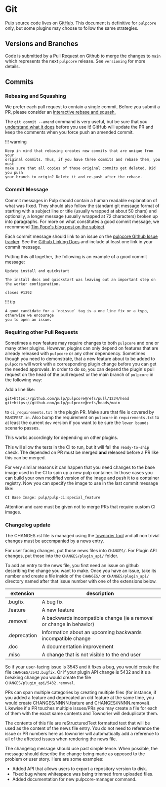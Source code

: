 # Git

Pulp source code lives on [GitHub](https://github.com/pulp/pulpcore). This document is definitive
for `pulpcore` only, but some plugins may choose to follow the same strategies.



## Versions and Branches

Code is submitted by a Pull Request on Github to merge the changes to `main` which represents
the next `pulpcore` release. See `versioning` for more details.

## Commits



### Rebasing and Squashing

We prefer each pull request to contain a single commit. Before you submit a PR, please consider an
[interactive rebase and squash.](https://github.com/edx/edx-platform/wiki/How-to-Rebase-a-Pull-Request)

The `git commit --amend` command is very useful, but be sure that you [understand what it does](https://www.atlassian.com/git/tutorials/rewriting-history/git-commit--amend) before you use it!
GitHub will update the PR and keep the comments when you force push an amended commit.

!!! warning

    Keep in mind that rebasing creates new commits that are unique from your
    original commits. Thus, if you have three commits and rebase them, you must
    make sure that all copies of those original commits get deleted. Did you push
    your branch to origin? Delete it and re-push after the rebase.




### Commit Message

Commit messages in Pulp should contain a human readable explanation of what was fixed.  They should
also follow the standard git message format of starting with a subject line or title (usually
wrapped at about 50 chars) and optionally, a longer message (usually wrapped at 72 characters)
broken up into paragraphs. For more on what constitutes a good commit message, we recommend [Tim
Pope's blog post on the subject](http://tbaggery.com/2008/04/19/a-note-about-git-commit-messages.html).

Each commit message should link to an issue on the [pulpcore Github Issue tracker](https://github.com/pulp/pulpcore/issues/). See the [Github Linking Docs](https://docs.github.com/en/issues/tracking-your-work-with-issues/linking-a-pull-request-to-an-issue#linking-a-pull-request-to-an-issue-using-a-keyword) and include at least one link in your commit message.

Putting this all together, the following is an example of a good commit message:

```
Update install and quickstart

The install docs and quickstart was leaving out an important step on
the worker configuration.

closes #1392
```

!!! tip

    A good candidate for a `noissue` tag is a one line fix or a typo, otherwise we encourage
    you to open an issue.




### Requiring other Pull Requests

Sometimes a new feature may require changes to both `pulpcore` and one or many other plugins.
However, plugins can only depend on features that are already released with `pulpcore` or any other
dependency. Sometimes though you need to demonstrate, that a new feature about to be added to
`pulpcore` will work with a corresponding plugin change before you can get the needed approvals. In
order to do so, you can depend the plugin's pull request on the head of the pull request or the
main branch of `pulpcore` in the following way:

Add a line like:

```
git+https://github.com/pulp/pulpcore@refs/pull/1234/head
git+https://github.com/pulp/pulpcore@refs/heads/main
```

to `ci_requirements.txt` in the plugin PR. Make sure that file is covered by `MANIFEST.in`. Also
bump the requirement on `pulpcore` in `requirements.txt` to at least the current `dev` version if
you want to be sure the `lower bounds` scenario passes.

This works accordingly for depending on other plugins.

This will allow the tests in the CI to run, but it will fail the `ready-to-ship` check. The
depended on PR must be merged **and** released before a PR like this can be merged.

For very similar reasons it can happen that you need changes to the base image used in the CI to
spin up a new pulp container. In those cases you can build your own modified version of the image
and push it to a container registry. Now you can specify the image to use in the last commit
message like:

```
CI Base Image: pulp/pulp-ci:special_feature
```

Attention and care must be given not to merge PRs that require custom CI images.



### Changelog update

The CHANGES.rst file is managed using the [towncrier tool](https://github.com/hawkowl/towncrier)
and all non trivial changes must be accompanied by a news entry.

For user facing changes, put those news files into `CHANGES/`. For Plugin API changes, put those
into the `CHANGES/plugin_api/` folder.

To add an entry to the news file, you first need an issue on github describing the change you
want to make. Once you have an issue, take its number and create a file inside of the `CHANGES/`
or `CHANGES/plugin_api/` directory named after that issue number with one of the extensions below.

| extension    | description                                                          |
| ------------ | -------------------------------------------------------------------- |
| .bugfix      | A bug fix                                                            |
| .feature     | A new feature                                                        |
| .removal     | A backwards incompatible change (ie a removal or change in behavior) |
| .deprecation | Information about an upcoming backwards incompatible change          |
| .doc         | A documentation improvement                                          |
| .misc        | A change that is not visible to the end user                         |

So if your user-facing issue is 3543 and it fixes a bug, you would create the file
`CHANGES/3543.bugfix`. Or if your plugin API change is 5432 and it's a breaking change you would
create the file `CHANGES/plugin_api/5432.removal`.

PRs can span multiple categories by creating multiple files (for instance, if you added a feature
and deprecated an old feature at the same time, you would create CHANGES/NNNN.feature and
CHANGES/NNNN.removal). Likewise if a PR touches multiple issues/PRs you may create a file for each
of them with the exact same contents and Towncrier will deduplicate them.

The contents of this file are reStructuredText formatted text that will be used as the content of
the news file entry. You do not need to reference the issue or PR numbers here as towncrier will
automatically add a reference to all of the affected issues when rendering the news file.

The changelog message should use past simple tense. When possible, the message should describe the
change being made as opposed to the problem or user story. Here are some examples:

- Added API that allows users to export a repository version to disk.
- Fixed bug where whitespace was being trimmed from uploaded files.
- Added documentation for new pulpcore-manager command.
